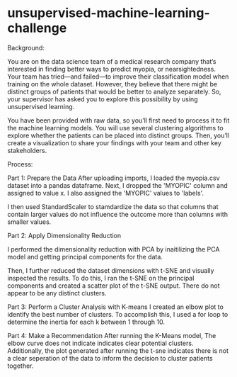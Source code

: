 # unsupervised-machine-learning-challenge


Background:

You are on the data science team of a medical research company that’s interested in finding better ways to predict myopia, or nearsightedness. Your team has tried—and failed—to improve their classification model when training on the whole dataset. However, they believe that there might be distinct groups of patients that would be better to analyze separately. So, your supervisor has asked you to explore this possibility by using unsupervised learning.

You have been provided with raw data, so you’ll first need to process it to fit the machine learning models. You will use several clustering algorithms to explore whether the patients can be placed into distinct groups. Then, you’ll create a visualization to share your findings with your team and other key stakeholders.

Process:

Part 1: Prepare the Data
After uploading imports, I loaded the myopia.csv dataset into a pandas dataframe. Next, I dropped the 'MYOPIC' column and assigned to value x. I also assigned the 'MYOPIC' values to 'labels'.

I then used StandardScaler to stamdardize the data so that columns that contain larger values do not influence the outcome more than columns with smaller values.

Part 2: Apply Dimensionality Reduction

I performed the dimensionality reduction with PCA by inaitilizing the PCA model and getting principal components for the data. 

Then, I further reduced the dataset dimensions with t-SNE and visually inspected the results. To do this, I ran the t-SNE on the principal components and created a scatter plot of the t-SNE output. There do not appear to be any distinct clusters.

Part 3: Perform a Cluster Analysis with K-means
I created an elbow plot to identify the best number of clusters. To accomplish this, I used a for loop to determine the inertia for each k between 1 through 10.

Part 4: Make a Recommendation
After running the K-Means model, The elbow curve does not indicate indicates clear potential clusters. Additionally, the plot generated after running the t-sne indicates there is not a clear seperation of the data to inform the decision to cluster patients together.
